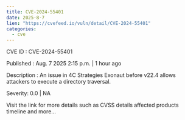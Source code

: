 ```yaml
--- 
title: CVE-2024-55401
date: 2025-8-7
lien: "https://cvefeed.io/vuln/detail/CVE-2024-55401"
categories:
  - cve
---
```


CVE ID : CVE-2024-55401

Published :  Aug. 7
2025
2:15 p.m. | 1 hour ago

Description : An issue in 4C Strategies Exonaut before v22.4 allows attackers to execute a directory traversal.

Severity: 0.0 | NA

Visit the link for more details
such as CVSS details
affected products
timeline
and more...
